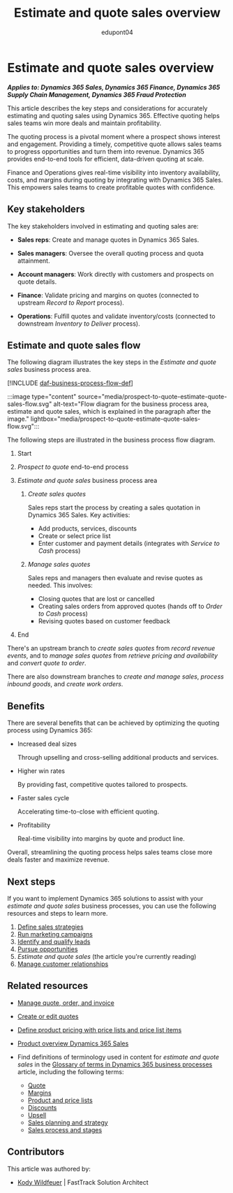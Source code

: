 ﻿---
title: Estimate and quote sales overview
description: Learn how you can use Dynamics 365 products to support the organization's business processes to estimate and quote sales.
ms.date: 11/01/2023
ms.topic: conceptual
author: edupont04
ms.author: kowildfe
---

# Estimate and quote sales overview

***Applies to: Dynamics 365 Sales, Dynamics 365 Finance, Dynamics 365 Supply Chain Management, Dynamics 365 Fraud Protection***

This article describes the key steps and considerations for accurately estimating and quoting sales using Dynamics 365. Effective quoting helps sales teams win more deals and maintain profitability.

The quoting process is a pivotal moment where a prospect shows interest and engagement. Providing a timely, competitive quote allows sales teams to progress opportunities and turn them into revenue. Dynamics 365 provides end-to-end tools for efficient, data-driven quoting at scale.

Finance and Operations gives real-time visibility into inventory availability, costs, and margins during quoting by integrating with Dynamics 365 Sales. This empowers sales teams to create profitable quotes with confidence.

## Key stakeholders

The key stakeholders involved in estimating and quoting sales are:

- **Sales reps**: Create and manage quotes in Dynamics 365 Sales.

- **Sales managers**: Oversee the overall quoting process and quota attainment.

- **Account managers**: Work directly with customers and prospects on quote details.

- **Finance**: Validate pricing and margins on quotes (connected to upstream *Record to Report* process).

- **Operations**: Fulfill quotes and validate inventory/costs (connected to downstream *Inventory to Deliver* process).

## Estimate and quote sales flow

The following diagram illustrates the key steps in the *Estimate and quote sales* business process area.

[!INCLUDE [daf-business-process-flow-def](../includes/daf-business-process-flow-def.md)]

:::image type="content" source="media/prospect-to-quote-estimate-quote-sales-flow.svg" alt-text="Flow diagram for the business process area, estimate and quote sales, which is explained in the paragraph after the image." lightbox="media/prospect-to-quote-estimate-quote-sales-flow.svg":::

The following steps are illustrated in the business process flow diagram.

1. Start

2. *Prospect to quote* end-to-end process
 
3. *Estimate and quote sales* business process area  

    1. *Create sales quotes*

        Sales reps start the process by creating a sales quotation in Dynamics 365 Sales. Key activities:

        - Add products, services, discounts
        - Create or select price list
        - Enter customer and payment details (integrates with *Service to Cash* process)
    2. *Manage sales quotes*

        Sales reps and managers then evaluate and revise quotes as needed. This involves:

        - Closing quotes that are lost or cancelled
        - Creating sales orders from approved quotes (hands off to *Order to Cash* process)
        - Revising quotes based on customer feedback
4. End

There's an upstream branch to *create sales quotes* from *record revenue events*, and to *manage sales quotes* from *retrieve pricing and availability* and *convert quote to order*.  

There are also downstream branches to *create and manage sales*, *process inbound goods*, and *create work orders*.  

## Benefits

There are several benefits that can be achieved by optimizing the quoting process using Dynamics 365:

- Increased deal sizes

  Through upselling and cross-selling additional products and services.

- Higher win rates

  By providing fast, competitive quotes tailored to prospects.

- Faster sales cycle

  Accelerating time-to-close with efficient quoting.

- Profitability

  Real-time visibility into margins by quote and product line.

Overall, streamlining the quoting process helps sales teams close more deals faster and maximize revenue.

## Next steps 

If you want to implement Dynamics 365 solutions to assist with your *estimate and quote sales* business processes, you can use the following resources and steps to learn more. 

1. [Define sales strategies](prospect-to-quote-define-sales-strategy-overview.md)  
2. [Run marketing campaigns](prospect-to-quote-run-marketing-campaigns-overview.md)  
3. [Identify and qualify leads](prospect-to-quote-identify-qualify-leads.md)  
4. [Pursue opportunities](prospect-to-quote-pursue-opportunities-overview.md)  
5.  *Estimate and quote sales*  (the article you're currently reading)   
6. [Manage customer relationships](prospect-to-quote-manage-customer-relationships.md)  

## Related resources

- [Manage quote, order, and invoice](/dynamics365/sales/sales-transactions)  
- [Create or edit quotes](/dynamics365/sales/create-edit-quote-sales)  
- [Define product pricing with price lists and price list items](/dynamics365/sales/create-price-lists-price-list-items-define-pricing-products) 
- [Product overview Dynamics 365 Sales](https://dynamics.microsoft.com/sales)  

- Find definitions of terminology used in content for *estimate and quote sales* in the [Glossary of terms in Dynamics 365 business processes](glossary.md) article, including the following terms:

  - [Quote](glossary.md#quote)  
  - [Margins](glossary.md#margins)  
  - [Product and price lists](glossary.md#product-and-price-lists)  
  - [Discounts](glossary.md#discounts)  
  - [Upsell](glossary.md#upsell)  
  - [Sales planning and strategy](glossary.md#sales-planning-and-strategy)  
  - [Sales process and stages](glossary.md#sales-process-and-stages)    
<!-- 
## Tags

*Products:* Dynamics 365 Sales

*Industries:* Agriculture, Manufacturing, Retail, Professional Services, Public Sector

*Roles:* Sales Manager, Sales Rep, Finance Manager, Operations Manage -->

## Contributors

This article was authored by:

- [Kody Wildfeuer]( https://www.linkedin.com/in/kody-wildfeuer/)  \| FastTrack Solution Architect
